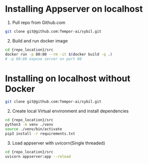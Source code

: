 # Installing Appserver on localhost

1) Pull repo from Github.com

```bash
git clone git@github.com:Tempor-ai/sybil.git
```

2) Build and run docker image

```bash
cd {repo_location}/src
docker run -p 80:80 --rm -it $(docker build -q .)
# -p 80:80 expose server on port 80
```

# Installing on localhost without Docker

```bash
git clone git@github.com:Tempor-ai/sybil.git
```

2) Create local Virtual environment and install dependencies

```bash
cd {repo_location}/src
python3 -m venv ./venv
source ./venv/bin/activate
pip3 install -r requirements.txt
```

3) Load appserver with uvicorn(Single threaded)

```bash
cd {repo_location}/src
uvicorn appserver:app --reload
```
